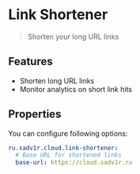 # Link Shortener

> Shorten your long URL links

## Features

* Shorten long URL links
* Monitor analytics on short link hits

## Properties

You can configure following options:

```yaml
ru.sadv1r.cloud.link-shortener:
  # Base URL for shortened links
  base-url: https://cloud.sadv1r.ru
```